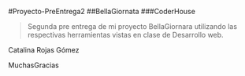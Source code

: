 #Proyecto-PreEntrega2
##BellaGiornata
###CoderHouse


>Segunda pre entrega de mi proyecto BellaGiornara utilizando las respectivas herramientas vistas en clase de Desarrollo web.



Catalina Rojas Gómez

MuchasGracias